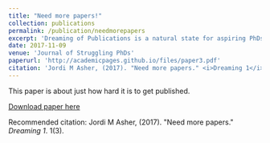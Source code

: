 ```yaml
---
title: "Need more papers!"
collection: publications
permalink: /publication/needmorepapers
excerpt: 'Dreaming of Publications is a natural state for aspiring PhDs.'
date: 2017-11-09
venue: 'Journal of Struggling PhDs'
paperurl: 'http://academicpages.github.io/files/paper3.pdf'
citation: 'Jordi M Asher, (2017). "Need more papers." <i>Dreaming 1</i>. 1(3).'
---
```

This paper is about just how hard it is to get published.

[Download paper here](http://academicpages.github.io/files/paper3.pdf)

Recommended citation: Jordi M Asher, (2017). "Need more papers." <i>Dreaming 1</i>. 1(3).
